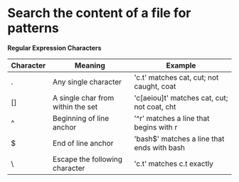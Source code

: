 # Search the content of a file for patterns

**Regular Expression Characters**

| Character | Meaning                           | Example                                     |
|-----------|-----------------------------------|---------------------------------------------|
| .         | Any single character              | 'c.t' matches cat, cut; not caught, coat    |
| []        | A single char from within the set | 'c[aeiou]t' matches cat, cut; not coat, cht |
| ^         | Beginning of line anchor          | '^r' matches a line that begins with r      |
| $         | End of line anchor                | 'bash$' matches a line that ends with bash  |
| \         | Escape the following character    | 'c\.t' matches c.t exactly                  |

